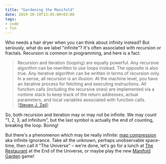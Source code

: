 ```yaml
---
title: "Gardening the Manifold"
date: 2019-10-19T13:45:00+03:00
tags:
- code
- fun
---
```


Who needs a hair dryer when you can think about infinity instead? But seriously, what do we label "infinite"? It's often associated with recursion or fractals. Recursion is common in programming, and here is a fact:

> Recursion and iteration (looping) are equally powerful. Any recursive algorithm can be rewritten to use loops instead. The opposite is also true. Any iterative algorithm can be written in terms of recursion only. In a sense, all recursion is an illusion. At the machine level, you have an iterative process for fetching and executing instructions. All function calls (including the recursive ones) are implemented via a runtime stack to keep track of the return addresses, actual parameters, and local variables associated with function calls. [[Steven J. Zeil][]]

So, both recursion and iteration may or may not be infinite. We may count "1, 2, 3, ad infinitum", but the last symbol is actually the end of counting, breaking the loop. Boring!

But there's a phenomenon which may be really infinite: [map compression][] aka infinite ignorance. Take all the unknown, perhaps unobservable space-time, then call it "The Universe" – we're done, let's go for a lunch at [The Restaurant][] at the End of the Universe, or maybe play the new [Manifold Garden][] game!

[Steven J. Zeil]: https://secweb.cs.odu.edu/~zeil/cs361/web/website/Lectures/recursionConversion/page/recursionConversion.html
[map compression]: https://www.lesswrong.com/posts/y5MxoeacRKKM3KQth/fallacies-of-compression
[The Restaurant]: https://en.wikipedia.org/wiki/The_Restaurant_at_the_End_of_the_Universe
[Manifold Garden]: https://manifold.garden/